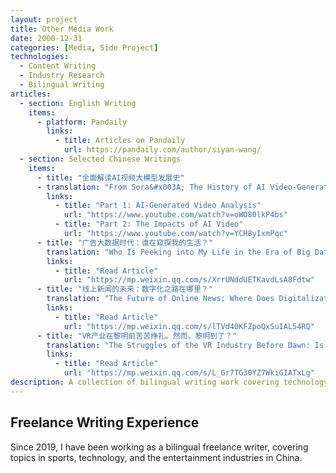 ```yaml
---
layout: project
title: Other Media Work
date: 2000-12-31
categories: [Media, Side Project]
technologies:
  - Content Writing
  - Industry Research
  - Bilingual Writing
articles:
  - section: English Writing
    items:
      - platform: Pandaily
        links:
          - title: Articles on Pandaily
            url: https://pandaily.com/author/siyan-wang/
  - section: Selected Chinese Writings
    items:
      - title: "全面解读AI视频大模型发展史"
      - translation: "From Sora&#x003A; The History of AI Video-Generated Models"
        links:
          - title: "Part 1: AI-Generated Video Analysis"
            url: "https://www.youtube.com/watch?v=oWO80lkP4bs"
          - title: "Part 2: The Impacts of AI Video"
            url: "https://www.youtube.com/watch?v=YCH8yIxmPqc"
      - title: "广告大数据时代：谁在窥探我的生活？"
        translation: "Who Is Peeking into My Life in the Era of Big Data Advertising?"
        links:
          - title: "Read Article"
            url: "https://mp.weixin.qq.com/s/XrrUNddUETKavdLsA8Fdtw"
      - title: "线上新闻的未来：数字化之路在哪里？"
        translation: "The Future of Online News: Where Does Digitalization Lead?"
        links:
          - title: "Read Article"
            url: "https://mp.weixin.qq.com/s/lTVd40KFZpoQxSuIAL54RQ"
      - title: "VR产业在黎明前苦苦挣扎。然而，黎明到了？"
        translation: "The Struggles of the VR Industry Before Dawn: Is the Dawn Finally Here?"
        links:
          - title: "Read Article"
            url: "https://mp.weixin.qq.com/s/L_Gr7TG30YZ7WkiGIATxLg"
description: A collection of bilingual writing work covering technology, sports, and entertainment industries in China since 2019.
---
```


## Freelance Writing Experience

Since 2019, I have been working as a bilingual freelance writer, covering topics in sports, technology, and the entertainment industries in China.